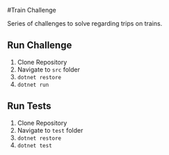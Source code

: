 #Train Challenge

Series of challenges to solve regarding trips on trains.

## Run Challenge

1. Clone Repository
2. Navigate to `src` folder
3. `dotnet restore`
4. `dotnet run`

## Run Tests

1. Clone Repository
2. Navigate to `test` folder
3. `dotnet restore`
4. `dotnet test`
